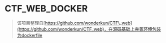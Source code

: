 # CTF\_WEB\_DOCKER

> 该项目整理自[https://github.com/wonderkun/CTF\_web](https://github.com/wonderkun/CTF_web)，在源码基础上完善环境包装为dockerfile

